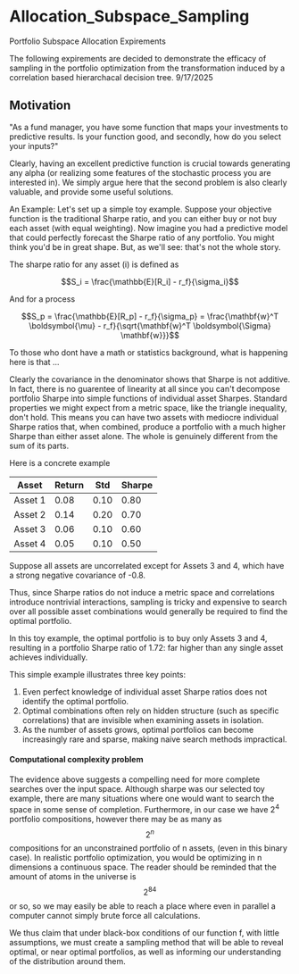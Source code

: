 # Allocation_Subspace_Sampling
Portfolio Subspace Allocation Expirements

The following expirements are decided to demonstrate the efficacy of sampling in the portfolio optimization from the transformation induced by a correlation based hierarchacal decision tree. 9/17/2025

## Motivation


"As a fund manager, you have some function that maps your investments to predictive results. Is your function good, and secondly, how do you select your inputs?"

Clearly, having an excellent predictive function is crucial towards generating any alpha (or realizing some features of the stochastic process you are interested in). We simply argue here that the second problem is also clearly valuable, and provide some useful solutions. 

An Example: 
Let's set up a simple toy example. Suppose your objective function is the traditional Sharpe ratio, and you can either buy or not buy each asset (with equal weighting). Now imagine you had a predictive model that could perfectly forecast the Sharpe ratio of any portfolio. You might think you'd be in great shape. But, as we'll see: that's not the whole story.

The sharpe ratio for any asset (i) is defined as

$$S_i = \frac{\mathbb{E}[R_i] - r_f}{\sigma_i}$$

And for a process 

$$S_p = \frac{\mathbb{E}[R_p] - r_f}{\sigma_p} = \frac{\mathbf{w}^T \boldsymbol{\mu} - r_f}{\sqrt{\mathbf{w}^T \boldsymbol{\Sigma} \mathbf{w}}}$$

To those who dont have a math or statistics background, what is happening here is that ...

Clearly the covariance in the denominator shows that Sharpe is not additive. In fact, there is no guarentee of linearity at all since you can't decompose portfolio Sharpe into simple functions of individual asset Sharpes. Standard properties we might expect from a metric space, like the triangle inequality, don't hold. This means you can have two assets with mediocre individual Sharpe ratios that, when combined, produce a portfolio with a much higher Sharpe than either asset alone. The whole is genuinely different from the sum of its parts. 


Here is a concrete example


| Asset   | Return | Std  | Sharpe |
|---------|--------|------|--------|
| Asset 1 | 0.08   | 0.10 | 0.80   |
| Asset 2 | 0.14   | 0.20 | 0.70   |
| Asset 3 | 0.06   | 0.10 | 0.60   |
| Asset 4 | 0.05   | 0.10 | 0.50   |

Suppose all assets are uncorrelated except for Assets 3 and 4, which have a strong negative covariance of -0.8. 

Thus, since Sharpe ratios do not induce a metric space and correlations introduce nontrivial interactions, sampling is tricky and expensive to search over all possible asset combinations would generally be required to find the optimal portfolio. 

In this toy example, the optimal portfolio is to buy only Assets 3 and 4, resulting in a portfolio Sharpe ratio of 1.72: far higher than any single asset achieves individually.


This simple example illustrates three key points:

1) Even perfect knowledge of individual asset Sharpe ratios does not identify the optimal portfolio.
2) Optimal combinations often rely on hidden structure (such as specific correlations) that are invisible when examining assets in isolation.
3) As the number of assets grows, optimal portfolios can become increasingly rare and sparse, making naive search methods impractical.

#### Computational complexity problem
The evidence above suggests a compelling need for more complete searches over the input space. Although sharpe was our selected toy example, there are many situations where one would want to search the space in some sense of completion. Furthermore, in our case we have $2^4$ portfolio compositions, however there may be as many as $$2^n$$ compositions for an unconstrained portfolio of n assets, (even in this binary case). In realistic portfolio optimization, you would be optimizing in n dimensions a continuous space. The reader should be reminded that the amount of atoms in the universe is $$2^{84}$$ or so, so we may easily be able to reach a place where even in parallel a computer cannot simply brute force all calculations. 

We thus claim that under black-box conditions of our function f, with little assumptions, we must create a sampling method that will be able to reveal optimal, or near optimal portfolios, as well as informing our understanding of the distribution around them. 